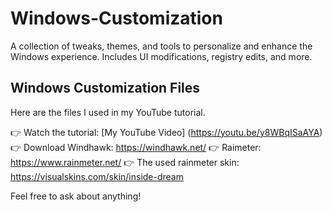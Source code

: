 # Windows-Customization
A collection of tweaks, themes, and tools to personalize and enhance the Windows experience. Includes UI modifications, registry edits, and more.


## Windows Customization Files
Here are the files I used in my YouTube tutorial.  

👉 Watch the tutorial: [My YouTube Video] (https://youtu.be/y8WBqISaAYA) 
👉 Download Windhawk: https://windhawk.net/
👉 Raimeter: https://www.rainmeter.net/
👉 The used rainmeter skin: https://visualskins.com/skin/inside-dream

Feel free to ask about anything!
